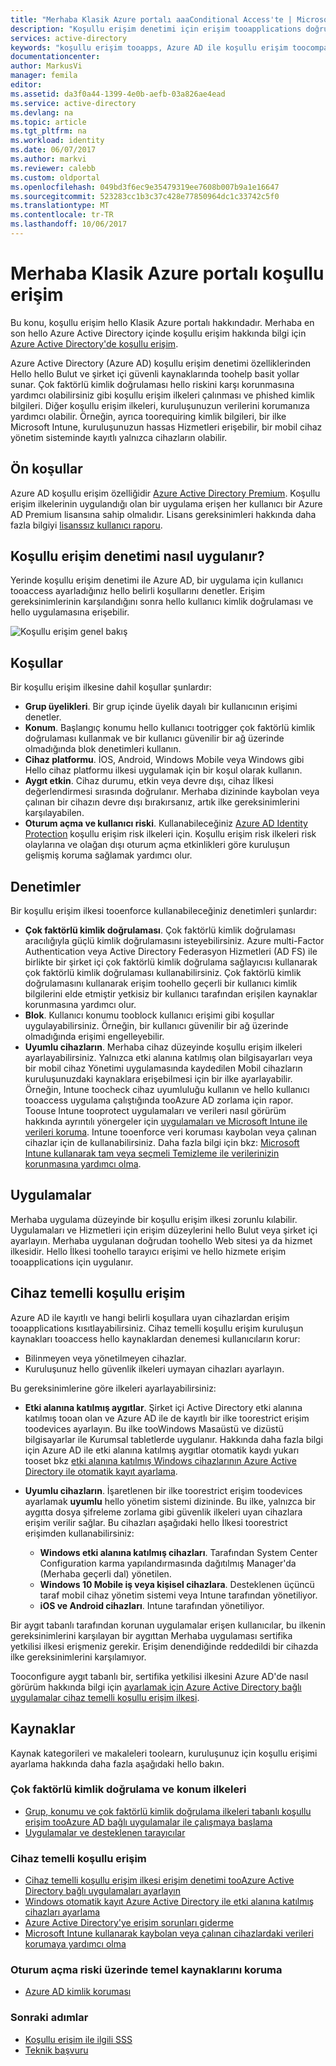 ```yaml
---
title: "Merhaba Klasik Azure portalı aaaConditional Access'te | Microsoft Docs"
description: "Koşullu erişim denetimi için erişim tooapplications doğrulanırken için belirli koşullar hello Azure Klasik portalı toocheck kullanın."
services: active-directory
keywords: "koşullu erişim tooapps, Azure AD ile koşullu erişim toocompany kaynaklarına, koşullu erişim ilkeleri güvenli erişim"
documentationcenter: 
author: MarkusVi
manager: femila
editor: 
ms.assetid: da3f0a44-1399-4e0b-aefb-03a826ae4ead
ms.service: active-directory
ms.devlang: na
ms.topic: article
ms.tgt_pltfrm: na
ms.workload: identity
ms.date: 06/07/2017
ms.author: markvi
ms.reviewer: calebb
ms.custom: oldportal
ms.openlocfilehash: 049bd3f6ec9e35479319ee7608b007b9a1e16647
ms.sourcegitcommit: 523283cc1b3c37c428e77850964dc1c33742c5f0
ms.translationtype: MT
ms.contentlocale: tr-TR
ms.lasthandoff: 10/06/2017
---
```

# <a name="conditional-access-in-hello-azure-classic-portal"></a>Merhaba Klasik Azure portalı koşullu erişim

Bu konu, koşullu erişim hello Klasik Azure portalı hakkındadır. Merhaba en son hello Azure Active Directory içinde koşullu erişim hakkında bilgi için [Azure Active Directory'de koşullu erişim](active-directory-conditional-access-azure-portal.md).


Azure Active Directory (Azure AD) koşullu erişim denetimi özelliklerinden Hello hello Bulut ve şirket içi güvenli kaynaklarında toohelp basit yollar sunar. Çok faktörlü kimlik doğrulaması hello riskini karşı korunmasına yardımcı olabilirsiniz gibi koşullu erişim ilkeleri çalınması ve phished kimlik bilgileri. Diğer koşullu erişim ilkeleri, kuruluşunuzun verilerini korumanıza yardımcı olabilir. Örneğin, ayrıca toorequiring kimlik bilgileri, bir ilke Microsoft Intune, kuruluşunuzun hassas Hizmetleri erişebilir, bir mobil cihaz yönetim sisteminde kayıtlı yalnızca cihazların olabilir.

## <a name="prerequisites"></a>Ön koşullar
Azure AD koşullu erişim özelliğidir [Azure Active Directory Premium](http://www.microsoft.com/identity). Koşullu erişim ilkelerinin uygulandığı olan bir uygulama erişen her kullanıcı bir Azure AD Premium lisansına sahip olmalıdır. Lisans gereksinimleri hakkında daha fazla bilgiyi [lisanssız kullanıcı raporu](https://aka.ms/utc5ix).

## <a name="how-is-conditional-access-control-enforced"></a>Koşullu erişim denetimi nasıl uygulanır?
Yerinde koşullu erişim denetimi ile Azure AD, bir uygulama için kullanıcı tooaccess ayarladığınız hello belirli koşullarını denetler. Erişim gereksinimlerinin karşılandığını sonra hello kullanıcı kimlik doğrulaması ve hello uygulamasına erişebilir.  

![Koşullu erişim genel bakış](./media/active-directory-conditional-access/conditionalaccess-overview.png)

## <a name="conditions"></a>Koşullar
Bir koşullu erişim ilkesine dahil koşullar şunlardır:

* **Grup üyelikleri**. Bir grup içinde üyelik dayalı bir kullanıcının erişimi denetler.
* **Konum**. Başlangıç konumu hello kullanıcı tootrigger çok faktörlü kimlik doğrulaması kullanmak ve bir kullanıcı güvenilir bir ağ üzerinde olmadığında blok denetimleri kullanın.
* **Cihaz platformu**. İOS, Android, Windows Mobile veya Windows gibi Hello cihaz platformu ilkesi uygulamak için bir koşul olarak kullanın.
* **Aygıt etkin**. Cihaz durumu, etkin veya devre dışı, cihaz İlkesi değerlendirmesi sırasında doğrulanır. Merhaba dizininde kaybolan veya çalınan bir cihazın devre dışı bırakırsanız, artık ilke gereksinimlerini karşılayabilen.
* **Oturum açma ve kullanıcı riski**. Kullanabileceğiniz [Azure AD Identity Protection](active-directory-identityprotection.md) koşullu erişim risk ilkeleri için. Koşullu erişim risk ilkeleri risk olaylarına ve olağan dışı oturum açma etkinlikleri göre kuruluşun gelişmiş koruma sağlamak yardımcı olur.

## <a name="controls"></a>Denetimler
Bir koşullu erişim ilkesi tooenforce kullanabileceğiniz denetimleri şunlardır:

* **Çok faktörlü kimlik doğrulaması**. Çok faktörlü kimlik doğrulaması aracılığıyla güçlü kimlik doğrulamasını isteyebilirsiniz. Azure multi-Factor Authentication veya Active Directory Federasyon Hizmetleri (AD FS) ile birlikte bir şirket içi çok faktörlü kimlik doğrulama sağlayıcısı kullanarak çok faktörlü kimlik doğrulaması kullanabilirsiniz. Çok faktörlü kimlik doğrulamasını kullanarak erişim toohello geçerli bir kullanıcı kimlik bilgilerini elde etmiştir yetkisiz bir kullanıcı tarafından erişilen kaynaklar korunmasına yardımcı olur.
* **Blok**. Kullanıcı konumu tooblock kullanıcı erişimi gibi koşullar uygulayabilirsiniz. Örneğin, bir kullanıcı güvenilir bir ağ üzerinde olmadığında erişimi engelleyebilir.
* **Uyumlu cihazların**. Merhaba cihaz düzeyinde koşullu erişim ilkeleri ayarlayabilirsiniz. Yalnızca etki alanına katılmış olan bilgisayarları veya bir mobil cihaz Yönetimi uygulamasında kaydedilen Mobil cihazların kuruluşunuzdaki kaynaklara erişebilmesi için bir ilke ayarlayabilir. Örneğin, Intune toocheck cihaz uyumluluğu kullanın ve hello kullanıcı tooaccess uygulama çalıştığında tooAzure AD zorlama için rapor. Toouse Intune tooprotect uygulamaları ve verileri nasıl görürüm hakkında ayrıntılı yönergeler için [uygulamaları ve Microsoft Intune ile verileri koruma](https://docs.microsoft.com/intune/deploy-use/protect-apps-and-data-with-microsoft-intune). Intune tooenforce veri koruması kaybolan veya çalınan cihazlar için de kullanabilirsiniz. Daha fazla bilgi için bkz: [Microsoft Intune kullanarak tam veya seçmeli Temizleme ile verilerinizin korunmasına yardımcı olma](https://docs.microsoft.com/intune/deploy-use/use-remote-wipe-to-help-protect-data-using-microsoft-intune).

## <a name="applications"></a>Uygulamalar
Merhaba uygulama düzeyinde bir koşullu erişim ilkesi zorunlu kılabilir. Uygulamaları ve Hizmetleri için erişim düzeylerini hello Bulut veya şirket içi ayarlayın. Merhaba uygulanan doğrudan toohello Web sitesi ya da hizmet ilkesidir. Hello İlkesi toohello tarayıcı erişimi ve hello hizmete erişim tooapplications için uygulanır.

## <a name="device-based-conditional-access"></a>Cihaz temelli koşullu erişim
Azure AD ile kayıtlı ve hangi belirli koşullara uyan cihazlardan erişim tooapplications kısıtlayabilirsiniz. Cihaz temelli koşullu erişim kuruluşun kaynakları tooaccess hello kaynaklardan denemesi kullanıcıların korur:

* Bilinmeyen veya yönetilmeyen cihazlar.
* Kuruluşunuz hello güvenlik ilkeleri uymayan cihazları ayarlayın.

Bu gereksinimlerine göre ilkeleri ayarlayabilirsiniz:

* **Etki alanına katılmış aygıtlar**. Şirket içi Active Directory etki alanına katılmış tooan olan ve Azure AD ile de kayıtlı bir ilke toorestrict erişim toodevices ayarlayın. Bu ilke tooWindows Masaüstü ve dizüstü bilgisayarlar ile Kurumsal tabletlerde uygulanır.
  Hakkında daha fazla bilgi için Azure AD ile etki alanına katılmış aygıtlar otomatik kaydı yukarı tooset bkz [etki alanına katılmış Windows cihazlarının Azure Active Directory ile otomatik kayıt ayarlama](active-directory-conditional-access-automatic-device-registration-setup.md).
* **Uyumlu cihazların**. İşaretlenen bir ilke toorestrict erişim toodevices ayarlamak **uyumlu** hello yönetim sistemi dizininde. Bu ilke, yalnızca bir aygıtta dosya şifreleme zorlama gibi güvenlik ilkeleri uyan cihazlara erişim verilir sağlar. Bu cihazları aşağıdaki hello İlkesi toorestrict erişimden kullanabilirsiniz:
  
  * **Windows etki alanına katılmış cihazları**. Tarafından System Center Configuration karma yapılandırmasında dağıtılmış Manager'da (Merhaba geçerli dal) yönetilen.
  * **Windows 10 Mobile iş veya kişisel cihazlara**. Desteklenen üçüncü taraf mobil cihaz yönetim sistemi veya Intune tarafından yönetiliyor.
  * **iOS ve Android cihazları**. Intune tarafından yönetiliyor.

Bir aygıt tabanlı tarafından korunan uygulamalar erişen kullanıcılar, bu ilkenin gereksinimlerini karşılayan bir aygıttan Merhaba uygulaması sertifika yetkilisi ilkesi erişmeniz gerekir. Erişim denendiğinde reddedildi bir cihazda ilke gereksinimlerini karşılamıyor.

Tooconfigure aygıt tabanlı bir, sertifika yetkilisi ilkesini Azure AD'de nasıl görürüm hakkında bilgi için [ayarlamak için Azure Active Directory bağlı uygulamalar cihaz temelli koşullu erişim ilkesi](active-directory-conditional-access-policy-connected-applications.md).

## <a name="resources"></a>Kaynaklar
Kaynak kategorileri ve makaleleri toolearn, kuruluşunuz için koşullu erişimi ayarlama hakkında daha fazla aşağıdaki hello bakın.

### <a name="multi-factor-authentication-and-location-policies"></a>Çok faktörlü kimlik doğrulama ve konum ilkeleri
* [Grup, konumu ve çok faktörlü kimlik doğrulama ilkeleri tabanlı koşullu erişim tooAzure AD bağlı uygulamalar ile çalışmaya başlama](active-directory-conditional-access-azuread-connected-apps.md)
* [Uygulamalar ve desteklenen tarayıcılar](active-directory-conditional-access-supported-apps.md)

### <a name="device-based-conditional-access"></a>Cihaz temelli koşullu erişim
* [Cihaz temelli koşullu erişim ilkesi erişim denetimi tooAzure Active Directory bağlı uygulamaları ayarlayın](active-directory-conditional-access-policy-connected-applications.md)
* [Windows otomatik kayıt Azure Active Directory ile etki alanına katılmış cihazları ayarlama](active-directory-conditional-access-automatic-device-registration-setup.md)
* [Azure Active Directory'ye erişim sorunları giderme](active-directory-conditional-access-device-remediation.md)
* [Microsoft Intune kullanarak kaybolan veya çalınan cihazlardaki verileri korumaya yardımcı olma](https://docs.microsoft.com/intune/deploy-use/use-remote-wipe-to-help-protect-data-using-microsoft-intune)

### <a name="protect-resources-based-on-sign-in-risk"></a>Oturum açma riski üzerinde temel kaynaklarını koruma
* [Azure AD kimlik koruması](active-directory-identityprotection.md)

### <a name="next-steps"></a>Sonraki adımlar
* [Koşullu erişim ile ilgili SSS](active-directory-conditional-faqs.md)
* [Teknik başvuru](active-directory-conditional-access-technical-reference.md)

